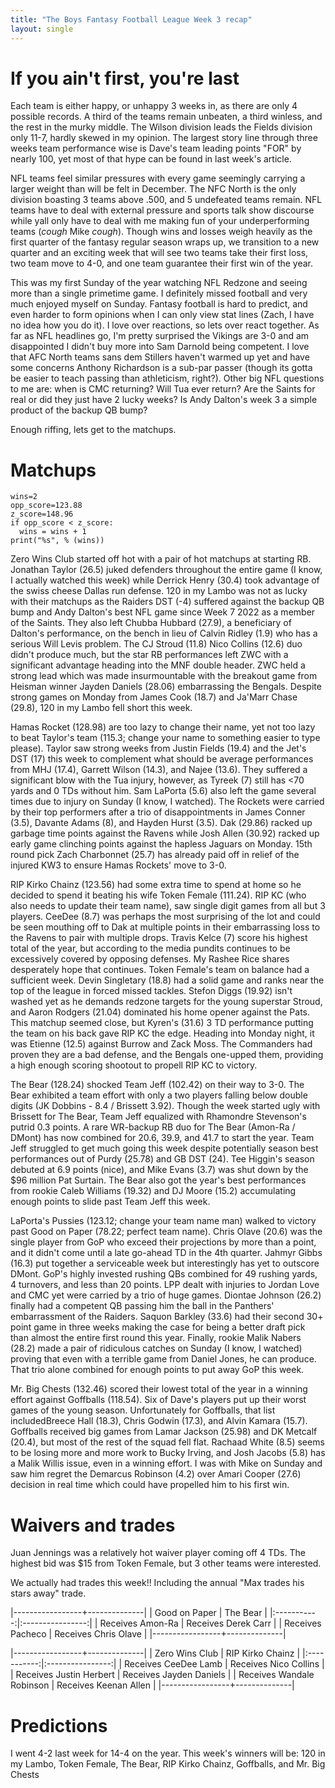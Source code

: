 ```yaml
---
title: "The Boys Fantasy Football League Week 3 recap"
layout: single
---
```


# If you ain't first, you're last

Each team is either happy, or unhappy 3 weeks in, as there are only 4 possible records. A third of the teams remain unbeaten, a third winless, and the rest in the murky middle. The Wilson division leads the Fields division only 11-7, hardly skewed in my opinion. The largest story line through three weeks team performance wise is Dave's team leading points "FOR" by nearly 100, yet most of that hype can be found in last week's article.

NFL teams feel similar pressures with every game seemingly carrying a larger weight than will be felt in December. The NFC North is the only division boasting 3 teams above .500, and 5 undefeated teams remain. NFL teams have to deal with external pressure and sports talk show discourse while yall only have to deal with me making fun of your underperforming teams (*cough* Mike *cough*). Though wins and losses weigh heavily as the first quarter of the fantasy regular season wraps up, we transition to a new quarter and an exciting week that will see two teams take their first loss, two team move to 4-0, and one team guarantee their first win of the year. 

This was my first Sunday of the year watching NFL Redzone and seeing more than a single primetime game. I definitely missed football and very much enjoyed myself on Sunday. Fantasy football is hard to predict, and even harder to form opinions when I can only view stat lines (Zach, I have no idea how you do it). I love over reactions, so lets over react together. As far as NFL headlines go, I'm pretty surprised the Vikings are 3-0 and am disappointed I didn't buy more into Sam Darnold being competent. I love that AFC North teams sans dem Stillers haven't warmed up yet and have some concerns Anthony Richardson is a sub-par passer (though its gotta be easier to teach passing than athleticism, right?). Other big NFL questions to me are: when is CMC returning? Will Tua ever return? Are the Saints for real or did they just have 2 lucky weeks? Is Andy Dalton's week 3 a simple product of the backup QB bump?

Enough riffing, lets get to the matchups.

# Matchups

<pre><code>wins=2
opp_score=123.88
z_score=148.96
if opp_score < z_score:
  wins = wins + 1
print("%s", % (wins))
</code></pre>

Zero Wins Club started off hot with a pair of hot matchups at starting RB. Jonathan Taylor (26.5) juked defenders throughout the entire game (I know, I actually watched this week) while Derrick Henry (30.4) took advantage of the swiss cheese Dallas run defense. 120 in my Lambo was not as lucky with their matchups as the Raiders DST (-4) suffered against the backup QB bump and Andy Dalton's best NFL game since Week 7 2022 as a member of the Saints. They also left Chubba Hubbard (27.9), a beneficiary of Dalton's performance, on the bench in lieu of Calvin Ridley (1.9) who has a serious Will Levis problem. The CJ Stroud (11.8) Nico Collins (12.6) duo didn't produce much, but the star RB performances left ZWC with a significant advantage heading into the MNF double header. ZWC held a strong lead which was made insurmountable with the breakout game from Heisman winner Jayden Daniels (28.06) embarrassing the Bengals. Despite strong games on Monday from James Cook (18.7) and Ja'Marr Chase (29.8), 120 in my Lambo fell short this week.

Hamas Rocket (128.98) are too lazy to change their name, yet not too lazy to beat Taylor's team (115.3; change your name to something easier to type please). Taylor saw strong weeks from Justin Fields (19.4) and the Jet's DST (17) this week to complement what should be average performances from MHJ (17.4), Garrett Wilson (14.3), and Najee (13.6). They suffered a significant blow with the Tua injury, however, as Tyreek (7) still has <70 yards and 0 TDs without him. Sam LaPorta (5.6) also left the game several times due to injury on Sunday (I know, I watched). The Rockets were carried by their top performers after a trio of disappointments in James Conner (3.5), Davante Adams (8), and Hayden Hurst (3.5). Dak (29.86) racked up garbage time points against the Ravens while Josh Allen (30.92) racked up early game clinching points against the hapless Jaguars on Monday. 15th round pick Zach Charbonnet (25.7) has already paid off in relief of the injured KW3 to ensure Hamas Rockets' move to 3-0.

RIP Kirko Chainz (123.56) had some extra time to spend at home so he decided to spend it beating his wife Token Female (111.24). RIP KC (who also needs to update their team name), saw single digit games from all but 3 players. CeeDee (8.7) was perhaps the most surprising of the lot and could be seen mouthing off to Dak at multiple points in their embarrassing loss to the Ravens to pair with multiple drops. Travis Kelce (7) score his highest total of the year, but according to the media pundits continues to be excessively covered by opposing defenses. My Rashee Rice shares desperately hope that continues. Token Female's team on balance had a sufficient week. Devin Singletary (18.8) had a solid game and ranks near the top of the league in forced missed tackles. Stefon Diggs (19.92) isn't washed yet as he demands redzone targets for the young superstar Stroud, and Aaron Rodgers (21.04) dominated his home opener against the Pats. This matchup seemed close, but Kyren's (31.6) 3 TD performance putting the team on his back gave RIP KC the edge. Heading into Monday night, it was Etienne (12.5) against Burrow and Zack Moss. The Commanders had proven they are a bad defense, and the Bengals one-upped them, providing a high enough scoring shootout to propell RIP KC to victory.

The Bear (128.24) shocked Team Jeff (102.42) on their way to 3-0. The Bear exhibited a team effort with only a two players falling below double digits (JK Dobbins - 8.4 / Brissett 3.92). Though the week started ugly with Brissett for The Bear, Team Jeff equalized with Rhamondre Stevenson's putrid 0.3 points. A rare WR-backup RB duo for The Bear (Amon-Ra / DMont) has  now combined for 20.6, 39.9, and 41.7 to start the year. Team Jeff struggled to get much going this week despite potentially season best performances out of Purdy (25.78) and GB DST (24). Tee Higgin's season debuted at 6.9 points (nice), and Mike Evans (3.7) was shut down by the $96 million Pat Surtain. The Bear also got the year's best performances from rookie Caleb Williams (19.32) and DJ Moore (15.2) accumulating enough points to slide past Team Jeff this week.

LaPorta's Pussies (123.12; change your team name man) walked to victory past Good on Paper (78.22; perfect team name). Chris Olave (20.6) was the single player from GoP who exceed their projections by more than a point, and it didn't come until a late go-ahead TD in the 4th quarter. Jahmyr Gibbs (16.3) put together a serviceable week but interestingly has yet to outscore DMont. GoP's highly invested rushing QBs combined for 49 rushing yards, 4 turnovers, and less than 20 points. LPP dealt with injuries to Jordan Love and CMC yet were carried by a trio of huge games. Diontae Johnson (26.2) finally had a competent QB passing him the ball in the Panthers' embarrassment of the Raiders. Saquon Barkley (33.6) had their second 30+ point game in three weeks making the case for being a better draft pick than almost the entire first round this year. Finally, rookie Malik Nabers (28.2) made a pair of ridiculous catches on Sunday (I know, I watched) proving that even with a terrible game from Daniel Jones, he can produce. That trio alone combined for enough points to put away GoP this week.

Mr. Big Chests (132.46) scored their lowest total of the year in a winning effort against Goffballs (118.54). Six of Dave's players put up their worst games of the young season. Unfortunately for Goffballs, that list includedBreece Hall (18.3), Chris Godwin (17.3), and Alvin Kamara (15.7). Goffballs received big games from Lamar Jackson (25.98) and DK Metcalf (20.4), but most of the rest of the squad fell flat. Rachaad White (8.5) seems to be losing more and more work to Bucky Irving, and Josh Jacobs (5.8) has a Malik Willis issue, even in a winning effort. I was with Mike on Sunday and saw him regret the Demarcus Robinson (4.2) over Amari Cooper (27.6) decision in real time which could have propelled him to his first win.

# Waivers and trades

Juan Jennings was a relatively hot waiver player coming off 4 TDs. The highest bid was $15 from Token Female, but 3 other teams were interested. 

We actually had trades this week!! Including the annual "Max trades his stars away" trade.

|-----------------+--------------|
| Good on Paper | The Bear |
|:-----------:|:----------------:|
| Receives Amon-Ra | Receives Derek Carr |
| Receives Pacheco | Receives Chris Olave | 
|-----------------+--------------|

|-----------------+--------------|
| Zero Wins Club | RIP Kirko Chainz |
|:-----------:|:----------------:|
| Receives CeeDee Lamb | Receives Nico Collins |
| Receives Justin Herbert | Receives Jayden Daniels | 
| Receives Wandale Robinson | Receives Keenan Allen | 
|-----------------+--------------|

# Predictions
I went 4-2 last week for 14-4 on the year. This week's winners will be: 120 in my Lambo, Token Female, The Bear, RIP Kirko Chainz, Goffballs, and Mr. Big Chests





